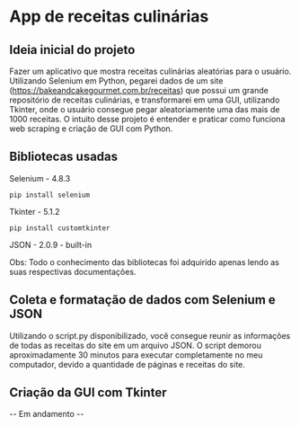 # App de receitas culinárias


## Ideia inicial do projeto

Fazer um aplicativo que mostra receitas culinárias aleatórias para o usuário. Utilizando Selenium em Python, pegarei dados de um site (https://bakeandcakegourmet.com.br/receitas) que possui um grande repositório de receitas culinárias, e transformarei em uma GUI, utilizando Tkinter, onde o usuário consegue pegar aleatoriamente uma das mais de 1000 receitas. O intuito desse projeto é entender e praticar como funciona web scraping e criação de GUI com Python.


## Bibliotecas usadas

Selenium - 4.8.3

`pip install selenium`

Tkinter - 5.1.2

`pip install customtkinter`

JSON - 2.0.9 - built-in


Obs: Todo o conhecimento das bibliotecas foi adquirido apenas lendo as suas respectivas documentações.


## Coleta e formatação de dados com Selenium e JSON

Utilizando o script.py disponibilizado, você consegue reunir as informações de todas as receitas do site em um arquivo JSON. O script demorou aproximadamente 30 minutos para executar completamente no meu computador, devido a quantidade de páginas e receitas do site.


## Criação da GUI com Tkinter

-- Em andamento -- 
